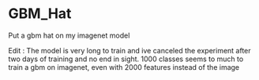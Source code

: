 # GBM_Hat
Put a gbm hat on my imagenet model

Edit : The model is very long to train and ive canceled the experiment after two days of training and no end in sight. 1000 classes seems to much to train a gbm on imagenet, even with 2000 features instead of the image
